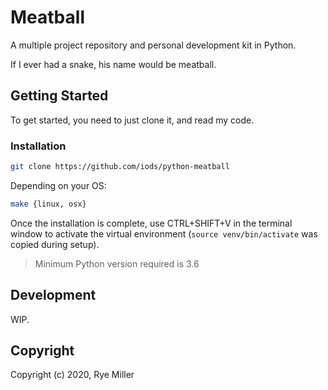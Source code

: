 Meatball
========

A multiple project repository and personal development kit in Python.

If I ever had a snake, his name would be meatball.


Getting Started
---------------

To get started, you need to just clone it, and read my code.

### Installation

```sh
git clone https://github.com/iods/python-meatball
```

Depending on your OS:

```sh
make {linux, osx}
```

Once the installation is complete, use CTRL+SHIFT+V in the terminal window to
activate the virtual environment (`source venv/bin/activate` was copied during setup).


> Minimum Python version required is 3.6


Development
-----------

WIP.


Copyright
---------

Copyright (c) 2020, Rye Miller